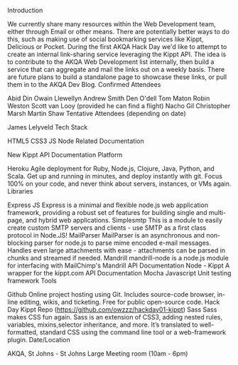 Introduction

We currently share many resources within the Web Development team, either through Email or other means.
There are potentially better ways to do this, such as making use of social bookmarking services like Kippt, Delicious or Pocket.
During the first AKQA Hack Day we'd like to attempt to create an internal link-sharing service leveraging the Kippt API. The idea is to contribute to the AKQA Web Development list internally, then build a service that can aggregate and mail the links out on a weekly basis.
There are future plans to build a standalone page to showcase these links, or pull them in to the AKQA Dev Blog.
Confirmed Attendees

Abid Din
Owain Llewellyn
Andrew Smith
Den O'dell
Tom Maton
Robin Weston
Scott van Looy (provided he can find a flight)
Nacho Gil
Christopher Marsh
Martin Shaw
Tentative Attendees (depending on date)

James Lelyveld
Tech Stack

HTML5
CSS3
JS
Node
Related Documentation

New Kippt API Documentation
Platform

Heroku
Agile deployment for Ruby, Node.js, Clojure, Java, Python, and Scala. Get up and running in minutes, and deploy instantly with git. Focus 100% on your code, and never think about servers, instances, or VMs again.
Libraries

Express JS
Express is a minimal and flexible node.js web application framework, providing a robust set of features for building single and multi-page, and hybrid web applications.
Simplesmtp
This is a module to easily create custom SMTP servers and clients - use SMTP as a first class protocol in Node.JS!
MailParser
MailParser is an asynchronous and non-blocking parser for node.js to parse mime encoded e-mail messages. Handles even large attachments with ease - attachments can be parsed in chunks and streamed if needed.
Mandrill
mandrill-node is a node.js module for interfacing with MailChimp's Mandrill API
Documentation
Node - Kippt
A wrapper for the kippt.com API
Documentation
Mocha
Javascript Unit testing framework
Tools

Github
Online project hosting using Git. Includes source-code browser, in-line editing, wikis, and ticketing. Free for public open-source code.
Hack Day Kippt Repo (https://github.com/owzzz/hackday01-kippt)
Sass
Sass makes CSS fun again. Sass is an extension of CSS3, adding nested rules, variables, mixins,selector inheritance, and more. It’s translated to well-formatted, standard CSS using the command line tool or a web-framework plugin.
Date/Location

AKQA, St Johns - St Johns Large Meeting room (10am - 6pm)
